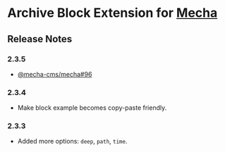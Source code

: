 Archive Block Extension for [Mecha](https://github.com/mecha-cms/mecha)
=======================================================================

Release Notes
-------------

### 2.3.5

 - [@mecha-cms/mecha#96](https://github.com/mecha-cms/mecha/issues/96)

### 2.3.4

 - Make block example becomes copy-paste friendly.

### 2.3.3

 - Added more options: `deep`, `path`, `time`.

